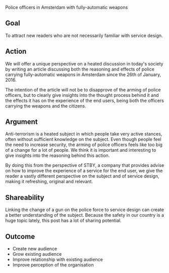 Police officers in Amsterdam with fully-automatic weapons

## Goal

To attract new readers who are not necessarily familiar with service design.

## Action

We will offer a unique perspective on a heated discussion in today's society by writing an article discussing both the reasoning and effects of police carrying fully-automatic weapons in Amsterdam since the 26th of January, 2016.

The intention of the article will not be to disapprove of the arming of police officers, but to clearly give insights into the thought process behind it and the effects it has on the experience of the end users, being both the officers carrying the weapons and the citizens.

## Argument

Anti-terrorism is a heated subject in which people take very active stances, often without sufficient knowledge on the subject. Even though people feel the need to increase security, the arming of police officers feels like too big of a change for a lot of people. We think it is important and interesting to give insights into the reasoning behind this action.

By doing this from the perspective of STBY, a company that provides advise on how to improve the experience of a service for the end user, we give the reader a vastly different perspective on the subject and of service design, making it refreshing, original and relevant.

## Shareability

Linking the change of a gun on the police force to service design can create a better understanding of the subject. Because the safety in our country is a huge topic lately, this post has a lot of sharing potential.  

## Outcome

* Create new audience
* Grow existing audience
* Improve relationship with existing audience
* Improve perception of the organisation